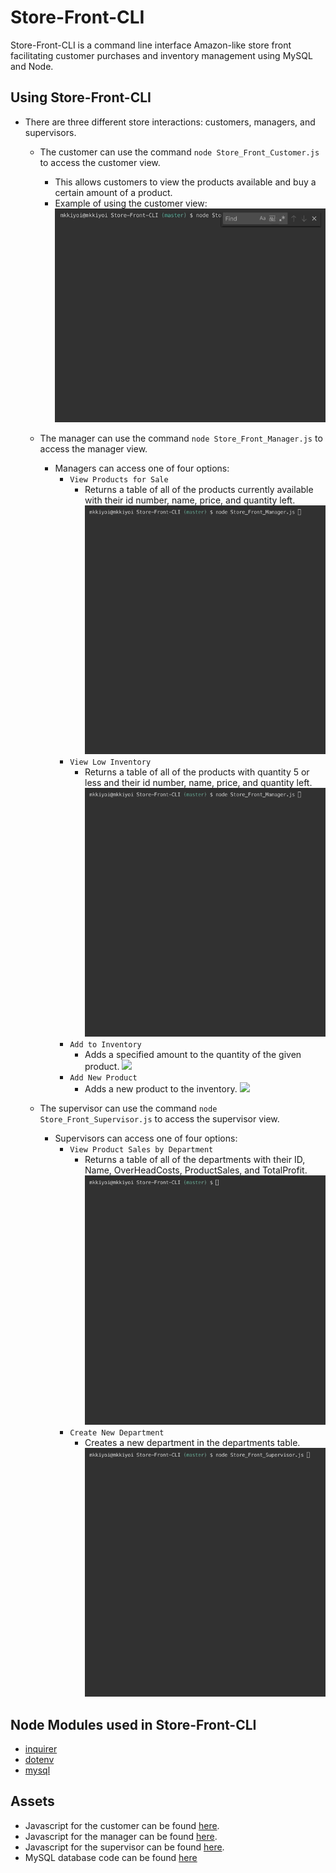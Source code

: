# Store-Front-CLI
Store-Front-CLI is a command line interface Amazon-like store front facilitating customer purchases and inventory management using MySQL and Node. 

## __Using Store-Front-CLI__
* There are three different store interactions: customers, managers, and supervisors.
  * The customer can use the command `node Store_Front_Customer.js` to access the customer view. 
    * This allows customers to view the products available and buy a certain amount of a product.
    * Example of using the customer view: 
      ![](assets/images/customer.gif)

  * The manager can use the command `node Store_Front_Manager.js` to access the manager view. 
    * Managers can access one of four options: 
      * `View Products for Sale`
        * Returns a table of all of the products currently available with their id number, name, price, and quantity left.
        ![](assets/images/manager_view_all_products.gif)
      * `View Low Inventory`
        * Returns a table of all of the products with quantity 5 or less and their id number, name, price, and quantity left.
        ![](assets/images/manager_view_low_products.gif)
      * `Add to Inventory`
        * Adds a specified amount to the quantity of the given product.
        ![](assets/images/manager_add_to_inventory.gif)
      * `Add New Product`
        * Adds a new product to the inventory.
        ![](assets/images/manager_add_new_product.gif)

  * The supervisor can use the command `node Store_Front_Supervisor.js` to access the supervisor view. 
    * Supervisors can access one of four options: 
      * `View Product Sales by Department`
        * Returns a table of all of the departments with their ID, Name, OverHeadCosts, ProductSales, and TotalProfit.
        ![](assets/images/supervisor_view_product_sales.gif)
      * `Create New Department`
        * Creates a new department in the departments table.
        ![](assets/images/supervisor_create_new_department.gif)

        
## __Node Modules used in Store-Front-CLI__
* [inquirer](https://www.npmjs.com/package/inquirer)
* [dotenv](https://www.npmjs.com/package/dotenv)
* [mysql](https://www.npmjs.com/package/mysql)


## __Assets__
* Javascript for the customer can be found [here](Store_Front_Customer.js).
* Javascript for the manager can be found [here](Store_Front_Manager.js).
* Javascript for the supervisor can be found [here](Store_Front_Supervisor.js).
* MySQL database code can be found [here](Store_Front.sql)




